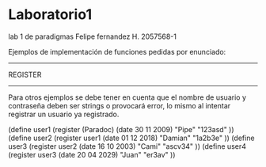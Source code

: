 # Laboratorio1
 lab 1 de paradigmas 
Felipe fernandez H.
2057568-1

Ejemplos de implementación de funciones pedidas por enunciado:

*******************************************************************
REGISTER
*******************************************************************
Para otros ejemplos se debe tener en cuenta que el nombre de usuario y contraseña
deben ser strings o provocará error, lo mismo al intentar registrar un usuario
ya registrado.

(define user1 (register (Paradoc) (date 30 11 2009) "Pipe" "123asd" ))
(define user2 (register user1 (date 01 12 2018) "Damian" "1a2b3e" ))
(define user3 (register user2 (date 16 10 2003) "Cami" "ascv34" ))
(define user4 (register user3 (date 20 04 2029) "Juan" "er3av" ))